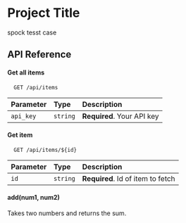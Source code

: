 
# Project Title

spock tesst case


## API Reference

#### Get all items

```http
  GET /api/items
```

| Parameter | Type     | Description                |
| :-------- | :------- | :------------------------- |
| `api_key` | `string` | **Required**. Your API key |

#### Get item

```http
  GET /api/items/${id}
```

| Parameter | Type     | Description                       |
| :-------- | :------- | :-------------------------------- |
| `id`      | `string` | **Required**. Id of item to fetch |

#### add(num1, num2)

Takes two numbers and returns the sum.

